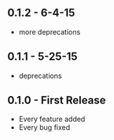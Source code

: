 ## 0.1.2 - 6-4-15
* more deprecations

## 0.1.1 - 5-25-15
* deprecations

## 0.1.0 - First Release
* Every feature added
* Every bug fixed
